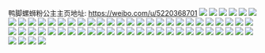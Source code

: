 鸭脚螺蛳粉公主主页地址: https://weibo.com/u/5220368701 
![](https://wx4.sinaimg.cn/mw2000/005Hi8nbgy1h9eqikzoglj30u00u0aeb.jpg) 
![](https://wx4.sinaimg.cn/mw2000/005Hi8nbgy1h9eqir4dulj30u0140wq3.jpg) 
![](https://wx4.sinaimg.cn/mw2000/005Hi8nbgy1h9ce7b41mfj30u0140qac.jpg) 
![](https://wx4.sinaimg.cn/mw2000/005Hi8nbgy1h91ddi779oj30n01dsn0t.jpg) 
![](https://wx4.sinaimg.cn/mw2000/005Hi8nbgy1h7u5oxy5p5j30u00u0jvw.jpg) 
![](https://wx4.sinaimg.cn/mw2000/005Hi8nbgy1h7u5oyhb2oj30u00u0gpy.jpg) 
![](https://wx4.sinaimg.cn/mw2000/005Hi8nbgy1h7u1bc6s5zj30u0140dpd.jpg) 
![](https://wx4.sinaimg.cn/mw2000/005Hi8nbgy1h7u1bchszij30u00u00wn.jpg) 
![](https://wx4.sinaimg.cn/mw2000/005Hi8nbgy1h7u1bcvnzuj30u0140dpd.jpg) 
![](https://wx4.sinaimg.cn/mw2000/005Hi8nbgy1h7qlc6s0zbj32c03407wh.jpg) 
![](https://wx4.sinaimg.cn/mw2000/005Hi8nbgy1h7qlc5dnj7j32801o0npe.jpg) 
![](https://wx4.sinaimg.cn/mw2000/005Hi8nbgy1h7qlc96wo2j31r02c0u0x.jpg) 
![](https://wx4.sinaimg.cn/mw2000/005Hi8nbgy1h7nc9gce2ej30u00u0jux.jpg) 
![](https://wx4.sinaimg.cn/mw2000/005Hi8nbgy1h7nc9mc13ij30u0140gug.jpg) 
![](https://wx4.sinaimg.cn/mw2000/005Hi8nbgy1h7nc9o4idvj30u00u013o.jpg) 
![](https://wx4.sinaimg.cn/mw2000/005Hi8nbgy1h7nc9pblmjj30u00u0446.jpg) 
![](https://wx4.sinaimg.cn/mw2000/005Hi8nbgy1h7nc9puoryj30n00mr41o.jpg) 
![](https://wx4.sinaimg.cn/mw2000/005Hi8nbgy1h7nc9qvivjj30u00u00wp.jpg) 
![](https://wx4.sinaimg.cn/mw2000/005Hi8nbgy1h7nc9u2x0bj30u0140ahx.jpg) 
![](https://wx4.sinaimg.cn/mw2000/005Hi8nbgy1h7k2ft797vj30u014012d.jpg) 
![](https://wx4.sinaimg.cn/mw2000/005Hi8nbgy1h7k2fs3jyij30u0140qdl.jpg) 
![](https://wx4.sinaimg.cn/mw2000/005Hi8nbgy1h7k2ftvcgij30u0140thc.jpg) 
![](https://wx4.sinaimg.cn/mw2000/005Hi8nbgy1h6x4egfa0qj30u00u0q3r.jpg) 
![](https://wx4.sinaimg.cn/mw2000/005Hi8nbgy1h6x4ehm6evj30u00u0jvh.jpg) 
![](https://wx4.sinaimg.cn/mw2000/005Hi8nbgy1h6x4eiwjqwj30u014041d.jpg) 
![](https://wx4.sinaimg.cn/mw2000/005Hi8nbgy1h6oqv9kt33j30n00h2jsg.jpg) 
![](https://wx4.sinaimg.cn/mw2000/005Hi8nbgy1h6oqvbut1xj31y82bwe81.jpg) 
![](https://wx4.sinaimg.cn/mw2000/005Hi8nbgy1h6oqvislqgj31z81fkhdt.jpg) 
![](https://wx4.sinaimg.cn/mw2000/005Hi8nbgy1h6oqvkjm6tj32c02c01ky.jpg) 
![](https://wx4.sinaimg.cn/mw2000/005Hi8nbgy1h6oqvncr0cj31sc1scu0x.jpg) 
![](https://wx4.sinaimg.cn/mw2000/005Hi8nbgy1h6oqvvq8i0j31bo1rl7pg.jpg) 
![](https://wx4.sinaimg.cn/mw2000/005Hi8nbgy1h61vdotq8uj31o01jzwew.jpg) 
![](https://wx4.sinaimg.cn/mw2000/005Hi8nbgy1h5vfsxoffij30n01dsao7.jpg) 
![](https://wx4.sinaimg.cn/mw2000/005Hi8nbgy1h5vfsybuj3j30n00mp788.jpg) 
![](https://wx4.sinaimg.cn/mw2000/005Hi8nbgy1h5qvlxolh9j30u00u0aeh.jpg) 
![](https://wx4.sinaimg.cn/mw2000/005Hi8nbgy1h5mnvu1v4qj32c02c01kz.jpg) 
![](https://wx4.sinaimg.cn/mw2000/005Hi8nbgy1h5mnvvzjfoj30n00uoqds.jpg) 
![](https://wx4.sinaimg.cn/mw2000/005Hi8nbgy1h5mo2in1agj32dc35skjn.jpg) 
![](https://wx4.sinaimg.cn/mw2000/005Hi8nbgy1h5mo2jzfdnj30n00uojxe.jpg) 
![](https://wx4.sinaimg.cn/mw2000/005Hi8nbgy1h5mo2mqsnqj327b27b7wi.jpg) 
![](https://wx4.sinaimg.cn/mw2000/005Hi8nbgy1h5mo2pphjvj32c0342kjn.jpg) 
![](https://wx4.sinaimg.cn/mw2000/005Hi8nbgy1h5mo2rg7ogj32c02c0u0x.jpg) 
![](https://wx4.sinaimg.cn/mw2000/005Hi8nbgy1h5mo2txno1j32c02c07wi.jpg) 
![](https://wx4.sinaimg.cn/mw2000/005Hi8nbgy1h5mo2vlrh1j32c02c0u0x.jpg) 
![](https://wx4.sinaimg.cn/mw2000/005Hi8nbgy1h5mo2ydoilj32c22c0e82.jpg) 
![](https://wx4.sinaimg.cn/mw2000/005Hi8nbgy1h5mo3026j4j30uo0n077g.jpg) 
![](https://wx4.sinaimg.cn/mw2000/005Hi8nbgy1h5mo36nae4j32c02c0b2c.jpg) 
![](https://wx4.sinaimg.cn/mw2000/005Hi8nbgy1h5mo454z1mj30uo0n0dmt.jpg) 
![](https://wx4.sinaimg.cn/mw2000/005Hi8nbgy1h5mny7yl0ej31o0280e81.jpg) 
![](https://wx4.sinaimg.cn/mw2000/005Hi8nbgy1h5mnypi5pbj32801o0e81.jpg) 
![](https://wx4.sinaimg.cn/mw2000/005Hi8nbgy1h5mnz6iq8dj32801o0anl.jpg) 
![](https://wx4.sinaimg.cn/mw2000/005Hi8nbgy1h5mnzlgee2j32c02c01kz.jpg) 
![](https://wx4.sinaimg.cn/mw2000/005Hi8nbgy1h5d0kuprvhj32c22c0e82.jpg) 
![](https://wx4.sinaimg.cn/mw2000/005Hi8nbgy1h4c80dvm00j30j60hz0uf.jpg) 
![](https://wx4.sinaimg.cn/mw2000/005Hi8nbgy1h45qfkn8byj32c02c0x6p.jpg) 
![](https://wx4.sinaimg.cn/mw2000/005Hi8nbgy1h45qfhb2o8j30v90xr40u.jpg) 
![](https://wx4.sinaimg.cn/mw2000/005Hi8nbgy1h45qfmd5omj30zk0qon5m.jpg) 
![](https://wx4.sinaimg.cn/mw2000/005Hi8nbly1h3q2cnz763j32c02c07wh.jpg) 
![](https://wx4.sinaimg.cn/mw2000/005Hi8nbly1h3q2coqpz4j32c02c0hdc.jpg) 
![](https://wx4.sinaimg.cn/mw2000/005Hi8nbly1h3q2cn9gyoj314k14kdr1.jpg) 
